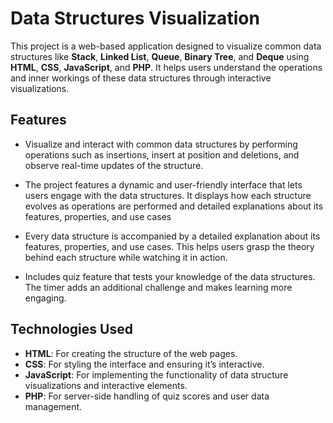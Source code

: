 # Data Structures Visualization

This project is a web-based application designed to visualize common data structures like **Stack**, **Linked List**, **Queue**, **Binary Tree**, and **Deque** using **HTML**, **CSS**, **JavaScript**, and **PHP**. It helps users understand the operations and inner workings of these data structures through interactive visualizations.

## Features

- Visualize and interact with common data structures by performing operations such as insertions, insert at position and deletions, and observe real-time updates of the structure.

- The project features a dynamic and user-friendly interface that lets users engage with the data structures. It displays how each structure evolves as operations are performed and detailed explanations about its features, properties, and use cases

- Every data structure is accompanied by a detailed explanation about its features, properties, and use cases. This helps users grasp the theory behind each structure while watching it in action.

- Includes quiz feature that tests your knowledge of the data structures. The timer adds an additional challenge and makes learning more engaging.

## Technologies Used

- **HTML**: For creating the structure of the web pages.
- **CSS**: For styling the interface and ensuring it’s interactive.
- **JavaScript**: For implementing the functionality of data structure visualizations and interactive elements.
- **PHP**: For server-side handling of quiz scores and user data management.

